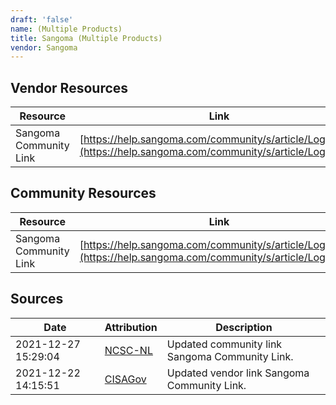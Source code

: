 ```yaml
---
draft: 'false'
name: (Multiple Products)
title: Sangoma (Multiple Products)
vendor: Sangoma
---
```


## Vendor Resources
| Resource | Link |
| --- | --- |
| Sangoma Community Link | [https://help.sangoma.com/community/s/article/Log4Shell](https://help.sangoma.com/community/s/article/Log4Shell) |

## Community Resources
| Resource | Link |
| --- | --- |
| Sangoma Community Link | [https://help.sangoma.com/community/s/article/Log4Shell](https://help.sangoma.com/community/s/article/Log4Shell) |


## Sources
| Date | Attribution | Description |
| --- | --- | --- |
| 2021-12-27 15:29:04 | [NCSC-NL](https://github.com/NCSC-NL/log4shell/blob/main/software/README.md) | Updated community link Sangoma Community Link.  |
| 2021-12-22 14:15:51 | [CISAGov](https://raw.githubusercontent.com/cisagov/log4j-affected-db/develop/README.md) | Updated vendor link Sangoma Community Link.  |
